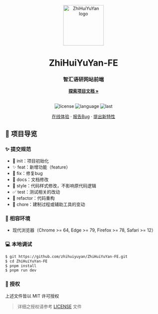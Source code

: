 <div align="center">
  <img width="130" src="https://github.com/zhihuiyuyan/ZhiHuiYuYan-FE/blob/main/public/images/header/logo.png?raw=true" alt="ZhiHuiYuYan logo">
  <h1 align="center">ZhiHuiYuYan-FE</h1>
  <h3>智汇语研网站前端</h3>
  <a href="https://github.com/zhihuiyuyan/ZhiHuiYuYan-FE"><strong>探索项目文档 »</strong></a>
  <br />
  <br />

![license](https://img.shields.io/github/license/zhihuiyuyan/ZhiHuiYuYan-FE)
![language](https://img.shields.io/github/languages/top/zhihuiyuyan/ZhiHuiYuYan-FE)
![last](https://img.shields.io/github/last-commit/zhihuiyuyan/ZhiHuiYuYan-FE)

<a href="https://zhihuiyuyan.vercel.app/" target="_blank">在线体验</a>
·
<a href="https://github.com/zhihuiyuyan/ZhiHuiYuYan-FE/issues">报告Bug</a>
·
<a href="https://github.com/zhihuiyuyan/ZhiHuiYuYan-FE/issues">提出新特性</a>

</div>

## 🔖 项目导览

### ✨ 提交规范

- 🎉 init：项目初始化
- ✨ feat：新增功能（feature）
- 🐞 fix：修复bug
- 📃 docs：文档修改
- 🌈 style：代码样式修改，不影响原代码逻辑
- ✅ test：测试相关的改动
- 🔨 refactor：代码重构
- 🔧 chore：建制过程或辅助工具的变动

### 🎯 相容环境

- 现代浏览器（Chrome >= 64, Edge >= 79, Firefox >= 78, Safari >= 12）

### 💻 本地调试

```bash
$ git https://github.com/zhihuiyuyan/ZhiHuiYuYan-FE.git
$ cd ZhiHuiYuYan-FE
$ pnpm install
$ pnpm run dev
```

### 📝 授权

上述文件皆以 MIT 许可授权

> 详细之授权请参考 [LICENSE](LICENSE) 文件
